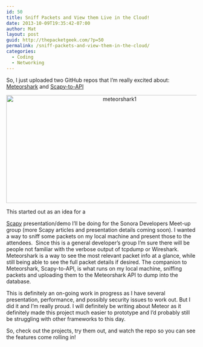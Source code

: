 ```yaml
---
id: 50
title: Sniff Packets and View them Live in the Cloud!
date: 2013-10-09T19:35:42-07:00
author: Mat
layout: post
guid: http://thepacketgeek.com/?p=50
permalink: /sniff-packets-and-view-them-in-the-cloud/
categories:
  - Coding
  - Networking
---
```

So, I just uploaded two GitHub repos that I&#8217;m really excited about: <a title="Meteorshark" href="https://www.github.com/thepacketgeek/meteorshark" target="_blank">Meteorshark</a> and <a title="Scapy-to-API" href="https://www.github.com/thepacketgeek/scapy-to-api" target="_blank">Scapy-to-API</a>

<p style="text-align: center;">
  <a href="http://thepacketgeek.com/wp-content/uploads/2013/10/meteorshark1.png"><img class=" wp-image-52 aligncenter" alt="meteorshark1" src="//thepacketgeek.com/wp-content/uploads/2013/10/meteorshark1-1024x501.png" width="584" height="285" srcset="https://thepacketgeek.com/wp-content/uploads/2013/10/meteorshark1-1024x501.png 1024w, https://thepacketgeek.com/wp-content/uploads/2013/10/meteorshark1-300x146.png 300w, https://thepacketgeek.com/wp-content/uploads/2013/10/meteorshark1-500x244.png 500w, https://thepacketgeek.com/wp-content/uploads/2013/10/meteorshark1.png 1238w" sizes="(max-width: 584px) 100vw, 584px" /></a>
</p>

<!--more-->This started out as an idea for a 

<a title="Scapy" href="http://www.secdev.org/projects/scapy/" target="_blank">Scapy</a>&nbsp;presentation/demo I&#8217;ll be doing for the Sonora Developers Meet-up group (more Scapy articles and presentation details coming soon). I wanted a way to sniff some packets on my local machine and present those to the attendees. &nbsp;Since this is a general developer&#8217;s group I&#8217;m sure there will be people not familiar with the verbose output of tcpdump or Wireshark. Meteorshark is a way to see the most relevant packet info at a glance, while still being able to see the full packet details if desired. The companion to Meteorshark, Scapy-to-API, is what runs on my local machine, sniffing packets and uploading them to the Meteorshark API to dump into the database.

This is definitely an on-going work in progress as I have several presentation, performance, and possibly security issues to work out. But I did it and I&#8217;m really proud. I will definitely be writing about Meteor as it definitely made this project much easier to prototype and I&#8217;d probably still be struggling with other frameworks to this day.

So, check out the projects, try them out, and watch the repo so you can see the features come rolling in!